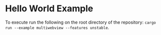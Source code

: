 # Hello World Example

To execute run the following on the root directory of the repository: `cargo run --example multiwebview --features unstable`.
